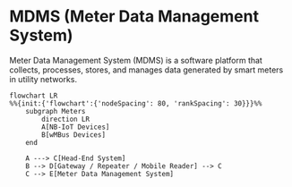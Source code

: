 # MDMS (Meter Data Management System)

Meter Data Management System (MDMS) is a software platform that collects, processes, stores, and manages data generated
by smart meters in utility networks.

```mermaid
flowchart LR
%%{init:{'flowchart':{'nodeSpacing': 80, 'rankSpacing': 30}}}%%
    subgraph Meters
        direction LR
        A[NB-IoT Devices]
        B[wMBus Devices]
    end

    A ---> C[Head-End System]
    B --> D[Gateway / Repeater / Mobile Reader] --> C
    C --> E[Meter Data Management System]
```